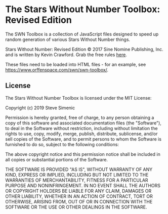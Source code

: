 # The Stars Without Number Toolbox: Revised Edition

The SWN Toolbox is a collection of JavaScript files designed to speed up random generation of various Stars Without Number things.

Stars Without Number: Revised Edition © 2017 Sine Nomine Publishing, Inc. and is written by Kevin Crawford. Grab the free rules [here](https://www.drivethrurpg.com/product/230009/Stars-Without-Number-Revised-Edition-Free-Version).

These files need to be loaded into HTML files - for an example, see https://www.orffenspace.com/swn/swn-toolbox/.

## License

The Stars Without Number Toolbox is licensed under the MIT License:

Copyright (c) 2019 Steve Simenic

Permission is hereby granted, free of charge, to any person obtaining a copy
of this software and associated documentation files (the "Software"), to deal
in the Software without restriction, including without limitation the rights
to use, copy, modify, merge, publish, distribute, sublicense, and/or sell
copies of the Software, and to permit persons to whom the Software is
furnished to do so, subject to the following conditions:

The above copyright notice and this permission notice shall be included in all
copies or substantial portions of the Software.

THE SOFTWARE IS PROVIDED "AS IS", WITHOUT WARRANTY OF ANY KIND, EXPRESS OR
IMPLIED, INCLUDING BUT NOT LIMITED TO THE WARRANTIES OF MERCHANTABILITY,
FITNESS FOR A PARTICULAR PURPOSE AND NONINFRINGEMENT. IN NO EVENT SHALL THE
AUTHORS OR COPYRIGHT HOLDERS BE LIABLE FOR ANY CLAIM, DAMAGES OR OTHER
LIABILITY, WHETHER IN AN ACTION OF CONTRACT, TORT OR OTHERWISE, ARISING FROM,
OUT OF OR IN CONNECTION WITH THE SOFTWARE OR THE USE OR OTHER DEALINGS IN THE
SOFTWARE.

